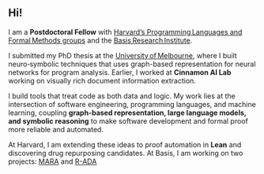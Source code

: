 ## Hi!

I am a **Postdoctoral Fellow** with [Harvard’s Programming Languages and Formal Methods groups](https://pl.seas.harvard.edu/) and the [Basis Research Institute](https://www.basis.ai/about/).

I submitted my PhD thesis at the [University of Melbourne](https://cis.unimelb.edu.au/), where I built neuro‑symbolic techniques that uses graph-based representation for neural networks for program analysis. Earlier, I worked at **Cinnamon AI Lab** working on visually rich document information extraction.

I build tools that treat code as both data and logic. My work lies at the intersection of software engineering, programming languages, and machine learning, coupling **graph-based representation, large language models, and symbolic reasoning** to make software development and formal proof more reliable and automated.

At Harvard, I am extending these ideas to proof automation in **Lean** and discovering drug repurposing candidates.
At Basis, I am working on two projects: [MARA](https://www.basis.ai/blog/mara/) and [R-ADA](https://www.basis.ai/our-work/r-ada/)
